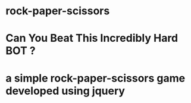 # rock-paper-scissors
# Can You Beat This Incredibly Hard BOT ?

# a simple rock-paper-scissors game developed using jquery
